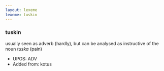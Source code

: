```yaml
---
layout: lexeme
lexeme: tuskin
---
```


###  tuskin

usually seen as adverb (hardly), but can be analysed as instructive of the noun *tuska* (pain)
* UPOS:  ADV
* Added from:  kotus

